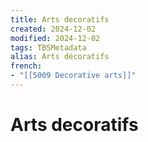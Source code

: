 ```yaml
---
title: Arts decoratifs
created: 2024-12-02
modified: 2024-12-02
tags: TBSMetadata
alias: Arts décoratifs
french:
- "[[5009 Decorative arts]]"
---
```

# Arts decoratifs
